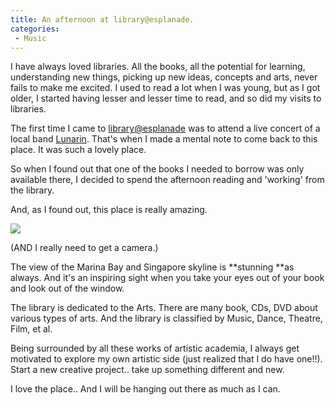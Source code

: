 ```yaml
---
title: An afternoon at library@esplanade.
categories:
 - Music
---
```


I have always loved libraries. All the books, all the potential for learning, understanding new things, picking up new ideas, concepts and arts, never fails to make me excited. I used to read a lot when I was young, but as I got older, I started having lesser and lesser time to read, and so did my visits to libraries.

The first time I came to [library@esplanade][0] was to attend a live concert of a local band [Lunarin][1]. That's when I made a mental note to come back to this place. It was such a lovely place.

So when I found out that one of the books I needed to borrow was only available there, I decided to spend the afternoon reading and 'working' from the library.

And, as I found out, this place is really amazing.

[![](http://farm1.static.flickr.com/86/236638983_1f93d0c376.jpg)][2]

(AND I really need to get a camera.)

The view of the Marina Bay and Singapore skyline is **stunning **as always. And it's an inspiring sight when you take your eyes out of your book and look out of the window.

The library is dedicated to the Arts. There are many book, CDs, DVD about various types of arts. And the library is classified by Music, Dance, Theatre, Film, et al.

Being surrounded by all these works of artistic academia, I always get motivated to explore my own artistic side (just realized that I do have one!!). Start a new creative project.. take up something different and new.

I love the place.. And I will be hanging out there as much as I can.


[0]: http://www.pl.sg/PL.portal?_nfpb=true&_windowLabel=PlLibraryLocations_1_2&PlLibraryLocations_1_2_actionOverride=%2FIBMS%2FplLibraryLocations%2FlibraryDetailsDisplay&PlLibraryLocations_1_2BranchCode=EPCL&_pageLabel=PlLibraryBranches
[1]: http://www.lunarin.com/
[2]: http://www.flickr.com/photos/psalmist/236638983/
